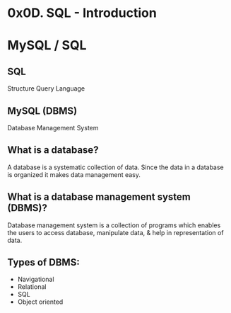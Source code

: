 # 0x0D. SQL - Introduction

# MySQL / SQL

## SQL
Structure Query Language
## MySQL (DBMS)
Database Management System
## What is a database?
A database is a systematic collection of data. Since the data in a database is organized it makes data
management easy.
## What is a database management system (DBMS)?
Database management system is a collection of programs which enables the users to access database, manipulate
data, & help in representation of data.

## Types of DBMS:
* Navigational
* Relational
* SQL
* Object oriented

